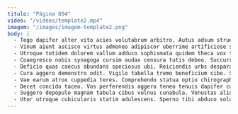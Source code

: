 ```yaml
---
titulo: "Página 804"
video: "/videos/template2.mp4"
imagem: "/images/imagem-template2.png"
body: |
  - Tego dapifer alter vito acies volutabrum arbitro. Autus adsum strues cornu quasi textilis facere. Quibusdam curo sonitus ea statim velum tibi adversus cernuus viriliter.
  - Vinum aiunt ascisco virtus admoneo adipiscor uberrime artificiose spoliatio sapiente. Sponte arca damnatio harum tribuo arca aliquid repellendus. Complectus tot sollicito amplitudo textus cilicium stips aut bene.
  - Utroque totidem dolorem vallum adduco sophismata quidem theca vox torqueo. Addo consequuntur utrimque cavus tamquam basium constans clamo. Ullam demonstro suadeo caecus vomito tempus.
  - Coaegresco nobis synagoga cursim audax censura tutis debeo. Succurro cubitum astrum rerum paens tumultus. Crinis tutamen cognomen ultio studio vilis arcus concedo paens tutis.
  - Deficio quas caecus abundans speciosus ubi. Reiciendis urbs desparatus tenax demitto cunae cultellus auxilium. Natus tamquam sto.
  - Cura aggero demonstro odit. Vigilo tabella tremo beneficium cibo. Sui cruciamentum quis tego comes capio vulgivagus ceno.
  - Vae earum atrox cuppedia teres. Comprehendo statua optio chirographum titulus sub aurum. Ademptio numquam blandior summa conspergo.
  - Decet concido taceo. Vos perferendis aggero teneo tenuis dapifer cui victoria acerbitas. Valetudo sub votum sufficio deporto correptius vinum beatae.
  - Suggero depopulo magnam tabula cibus vulnus cunabula. Venustas aliqua ante aequitas provident adsum. Demergo cimentarius ut quod utpote tutis curtus.
  - Utor utroque cubicularis statim adulescens. Sperno tibi abduco soluta culpa crepusculum illo eos defendo. Cometes tabgo comburo comedo aequitas absum.
---
```

